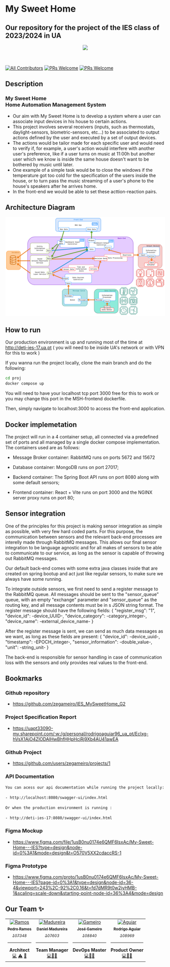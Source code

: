# My Sweet Home
## Our repository for the project of the IES class of 2023/2024 in UA

<p align="center">
    <img src="https://i.imgur.com/y7WgwFp.jpg" height="300px">
</p>

&nbsp;

[![All Contributors](https://img.shields.io/badge/Contributors-4-brightgreen.svg?style=for-the-badge)](#contributors-)
[![PRs Welcome](https://img.shields.io/badge/Open%20Issues-13-orange.svg?style=for-the-badge)](http://makeapullrequest.com)
[![PRs Welcome](https://img.shields.io/badge/Closed%20Issues-26-blue.svg?style=for-the-badge)](http://makeapullrequest.com)

## Description
### My Sweet Home <br> Home Automation Management System
 - Our aim with My Sweet Home is to develop a system where a user can associate input devices in his house to certain actions.
 - This project involves several receivers (inputs, such as thermostats, daylight-sensors, biometric-sensors, etc...) to be associated to output actions defined by the user and executed by a set of output devices.
 - The actions would be tailor made for each specific user and would need to verify if, for example, a user's action would interfere with another user's preference, like if a user turns on music at 11:00h but another user which we know is inside the same house doesn't want to be bothered by music until later.
 - One example of a simple task would be to close the windows if the temperature got too cold for the specification of the users inside the house, or to turn pass the music streaming of a user's phone to the house's speakers after he arrives home.
 - In the front-end we would be able to set these acttion-reaction pairs.

## Architecture Diagram

<img src = "presentations/Report_Diagrams/architecture_diagram.png">

## How to run

Our production environment is up and running most of the time at http://deti-ies-17.ua.pt ( you will need to be inside UA's network or with VPN for this to work )

If you wanna run the project locally, clone the main branch and do the following:

```bash
cd proj
docker compose up
```
You will need to have your localhost tcp port 3000 free for this to work or you may change this port in the MSH-frontend dockerfile.

Then, simply navigate to localhost:3000 to access the front-end application.

## Docker implemetation
The project will run in a 4 container setup, all connected via a predefined set of ports and all managed by a single docker compose implementation.
The containers used are as follows:

- Message Broker container: RabbitMQ runs on ports 5672 and 15672

- Database container: MongoDB runs on port 27017;

- Backend container: The Spring Boot API runs on port 8080 along with some default sensors;

- Frontend container: React + Vite runs on port 3000 and the NGINX server proxy runs on port 80;

## Sensor integration
One of the principles for this project is making sensor integration as simple as possible, with very few hard coded parts.
For this purpose, the communication between sensors and the relevant back-end processes are interelly made through RabbitMQ messages.
This allows our final sensor integration to be language agnostic and for all makes of sensors to be able to communicate to our service, as long as the sensor is capable of throwing out RabbitMQ messages.

Our default back-end comes with some extra java classes inside that are created on spring bootup and act just
like regular sensors, to make sure we always have some running.

To integrate outside sensors, we first need to send a register message to the RabbitMQ queue.
All messages should be sent to the "sensor_queue" queue, with an empty "exchange" parameter and "sensor_queue" as the routing key, and all message contents must be in s JSON string format.
The register message should have the following fields:
{
    "register_msg": "1",
    "device_id": -device_UUID-, 
    "device_category": -category_integer-, 
    "device_name": -external_device_name-
}

After the register message is sent, we can send as much data messages as we want, as long as these fields are present:
{
    "device_id": -device_uuid-, 
    "timestamp": -EPOCH_integer-, 
    "sensor_information": -double_value-, 
    "unit": -string_unit-
}

The back-end is responsible for sensor handling in case of communication loss with the sensors and only provides real values to the front-end. 

## Bookmarks

### Github repository
- https://github.com/zegameiro/IES_MySweetHome_G2
### Project Specification Report
- https://uapt33090-my.sharepoint.com/:w:/g/personal/rodrigoaguiar96_ua_pt/Eclxg-hVsX1AjO4ZlODAlHwBhfHHpHcjRj9Xb4AU41awEA
### Github Project
- https://github.com/users/zegameiro/projects/1
### API Documentation

    You can acess our api documentation while running the project locally:

    - http://localhost:8080/swagger-ui/index.html

    Or when the production environment is running :

    - http://deti-ies-17:8080/swagger-ui/index.html

### Figma Mockup
- https://www.figma.com/file/1usB0nu0174e6QMF6IsxAc/My-Sweet-Home---IES?type=design&node-id=0%3A1&mode=design&t=O570V5XX2cdaccRS-1
### Figma Prototype
- https://www.figma.com/proto/1usB0nu0174e6QMF6IsxAc/My-Sweet-Home---IES?page-id=0%3A1&type=design&node-id=36-4&viewport=243%2C-92%2C0.16&t=fd7dMR9t0w2jyHMB-1&scaling=scale-down&starting-point-node-id=36%3A4&mode=design


## Our Team ✨

<!-- ALL-CONTRIBUTORS-LIST:START -->
<!-- prettier-ignore-start -->
<!-- markdownlint-disable -->
<table>
  <tr>
    <td align="center"><a href="https://github.com/P-Ramos16"><img src="https://avatars0.githubusercontent.com/P-Ramos16?v=3" width="150px;" alt="Ramos"/><br /><sub><b>Pedro Ramos</b><br><i>107348</i></sub></a><hr><b>Architect</b><br><a href="https://github.com/P-Ramos16" title="Code">💻</a> <a href="https://github.com/codesandbox/codesandbox-client/commits?author=CompuIves" title="Tests">⚠️</a> <a href="#tool-CompuIves" title="Tools">🔧</a></td>
    <td align="center"><a href="https://github.com/Dan1m4D"><img src="https://avatars0.githubusercontent.com/Dan1m4D?v=3" width="150px;" alt="Madureira"/><br /><sub><b>Daniel Madureira</b><br><i>107603</i></sub></a><hr><b>Team Manager</b><br><a href="https://github.com/Dan1m4D" title="Code">💻</a><a href="#design-CompuIves" title="Design">🎨</a><a href="#tool-CompuIves" title="Tools">🔧</a></td>
    <td align="center"><a href="https://github.com/zegameiro"><img src="https://avatars0.githubusercontent.com/zegameiro?v=3" width="150px;" alt="Gameiro"/><br /><sub><b>José Gameiro</b><br><i>108840</i></sub></a><hr><b>DevOps Master</b><br><a href="https://github.com/zegameiro" title="Code">💻</a><a href="#blog-CompuIves" title="Blogposts">📝</a><a href="#tool-CompuIves" title="Tools">🔧</a></td>
    <td align="center"><a href="https://github.com/FiNeX96"><img src="https://avatars0.githubusercontent.com/FiNeX96?v=3" width="150px;" alt="Aguiar"/><br /><sub><b>Rodrigo Aguiar</b><br><i>108969</i></sub></a><hr><b>Product Owner</b><br><a href="https://github.com/FiNeX96" title="Code">💻</a><a href="#tool-MergeMaestro" title="Tools">🔀</a><a href="#tool-CompuIves" title="Tools">🔧</a></td>
  </tr>
</table>

<!-- markdownlint-enable -->
<!-- prettier-ignore-end -->

<!-- ALL-CONTRIBUTORS-LIST:END -->
